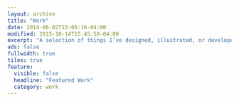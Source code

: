 ```yaml
---
layout: archive
title: "Work"
date: 2014-06-02T15:05:16-04:00
modified: 2015-10-14T15:45:58-04:00
excerpt: "A selection of things I’ve designed, illustrated, or developed."
ads: false
fullwidth: true
tiles: true
feature:
  visible: false
  headline: "Featured Work"
  category: work
---
```

